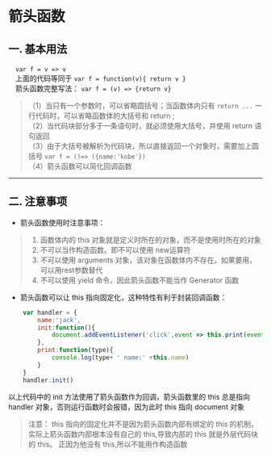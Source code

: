# 箭头函数
## 一. 基本用法
&emsp;`var f = v => v`  
&emsp;上面的代码等同于 `var f = function(v){ return v }`  
&emsp;箭头函数完整写法： `var f = (v) => {return v}`    
>（1）当只有一个参数时，可以省略圆括号；当函数体内只有 `return ...` 一行代码时，可以省略函数体的大括号和 return ;   
（2）当代码块部分多于一条语句时，就必须使用大括号，并使用 return 语句返回   
（3）由于大括号被解析为代码块，所以直接返回一个对象时，需要加上圆括号 `var f = ()=> ({name:'kobe'})`   
（4）箭头函数可以简化回调函数 

***
## 二. 注意事项
+ 箭头函数使用时注意事项：
>1. 函数体内的 this 对象就是定义时所在的对象，而不是使用时所在的对象  
>2. 不可以当作构造函数。即不可以使用 new运算符  
>3. 不可以使用 arguments 对象，该对象在函数体内不存在。如果要用，可以用rest参数替代
>4. 不可以使用 yield 命令，因此箭头函数不能当作 Generator 函数  

+ 箭头函数可以让 this 指向固定化，这种特性有利于封装回调函数：
```javascript
    var handler = {
        name:'jack',
        init:function(){
            document.addEventListener('click',event => this.print(event.type),false);
        },
        print:function(type){
            console.log(type+ ' name:' +this.name)
        }
    }
    handler.init()
```
以上代码中的 init 方法使用了箭头函数作为回调，箭头函数里的 this 总是指向 handler 对象，否则运行函数时会报错，因为此时 this 指向 document 对象

> 注意： this 指向的固定化并不是因为箭头函数内部有绑定的 this 的机制，实际上箭头函数内部根本没有自己的 this,导致内部的 this 就是外层代码块的 this。 正因为他没有 this,所以不能用作构造函数